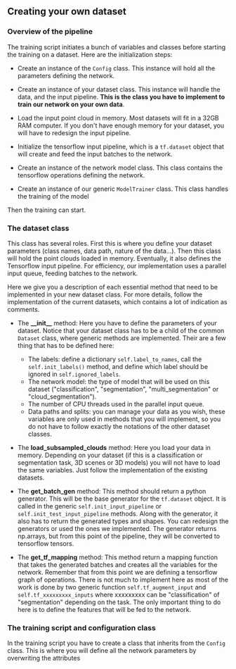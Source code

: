 

## Creating your own dataset

### Overview of the pipeline

The training script initiates a bunch of variables and classes before starting the training on a dataset. Here are the 
initialization steps:

* Create an instance of the `Config` class. This instance will hold all the parameters defining the network.

* Create an instance of your dataset class. This instance will handle the data, and the input pipeline. **This is the 
class you have to implement to train our network on your own data**.

* Load the input point cloud in memory. Most datasets will fit in a 32GB RAM computer. If you don't have enough memory
for your dataset, you will have to redesign the input pipeline.

* Initialize the tensorflow input pipeline, which is a `tf.dataset` object that will create and feed the input batches
to the network.

* Create an instance of the network model class. This class contains the tensorflow operations defining the network.

* Create an instance of our generic `ModelTrainer` class. This class handles the training of the model

Then the training can start.


### The dataset class

This class has several roles. First this is where you define your dataset parameters (class names, data path, nature 
of the data...). Then this class will hold the point clouds loaded in memory. Eventually, it also defines the 
Tensorflow input pipeline. For efficiency, our implementation uses a parallel input queue, feeding batches to the 
network.

Here we give you a description of each essential method that need to be implemented in your new dataset class. For more
details, follow the implementation of the current datasets, which contains a lot of indication as comments.


* The **\_\_init\_\_** method: Here you have to define the parameters of your dataset. Notice that your dataset class 
has to be a child of the common `Dataset` class, where generic methods are implemented. Their are a few thing that has 
to be defined here:
    - The labels: define a dictionary `self.label_to_names`, call the `self.init_labels()` method, and define which 
    label should be ignored in `self.ignored_labels`.
    - The network model: the type of model that will be used on this dataset ("classification", "segmentation", 
    "multi_segmentation" or "cloud_segmentation").
    - The number of CPU threads used in the parallel input queue.
    - Data paths and splits: you can manage your data as you wish, these variables are only used in methods that you 
    will implement, so you do not have to follow exactly the notations of the other dataset classes.
    
    
* The **load_subsampled_clouds** method: Here you load your data in memory. Depending on your dataset (if this is a 
classification or segmentation task, 3D scenes or 3D models) you will not have to load the same variables. Just follow 
the implementation of the existing datasets.


* The **get_batch_gen** method: This method should return a python generator. This will be the base generator for the
`tf.dataset` object. It is called in the generic `self.init_input_pipeline` or `self.init_test_input_pipeline` methods. 
Along with the generator, it also has to return the generated types and shapes. You can redesign the generators or used 
the ones we implemented. The generator returns np.arrays, but from this point of the pipeline, they will be converted 
to tensorflow tensors.


* The **get_tf_mapping** method: This method return a mapping function that takes the generated batches and creates all 
the variables for the network. Remember that from this point we are defining a tensorflow graph of operations. There is 
not much to implement here as most of the work is done by two generic function `self.tf_augment_input` and 
`self.tf_xxxxxxxxx_inputs` where xxxxxxxxx can be "classification" of "segmentation" depending on the task. The only 
important thing to do here is to define the features that will be fed to the network.


### The training script and configuration class

In the training script you have to create a class that inherits from the `Config` class. This is where you will define 
all the network parameters by overwriting the attributes



